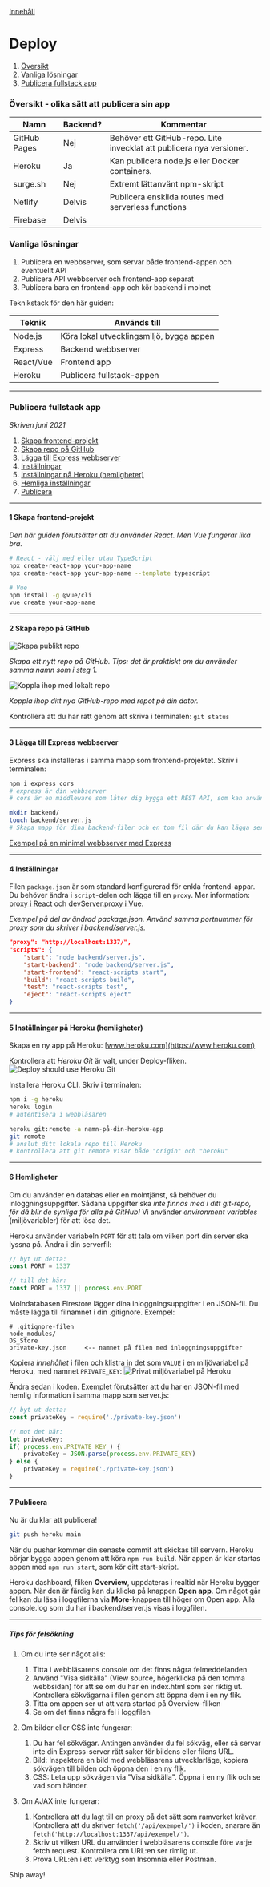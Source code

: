 [Innehåll](README.md)

# Deploy

1. [Översikt](#översikt---olika-sätt-att-publicera-sin-app)
1. [Vanliga lösningar](#vanliga-lösningar)
1. [Publicera fullstack app](#publicera-fullstack-app)


### Översikt - olika sätt att publicera sin app

|Namn         |Backend? |Kommentar |
|-------------|---------|---|
|GitHub Pages |Nej      |Behöver ett GitHub-repo. Lite invecklat att publicera nya versioner. |
|Heroku       |Ja       |Kan publicera node.js eller Docker containers. |
|surge.sh     |Nej      |Extremt lättanvänt npm-skript |
|Netlify      |Delvis   |Publicera enskilda routes med serverless functions |
|Firebase     |Delvis   | |

### Vanliga lösningar
1. Publicera en webbserver, som servar både frontend-appen och eventuellt API
1. Publicera API webbserver och frontend-app separat
1. Publicera bara en frontend-app och kör backend i molnet

Teknikstack för den här guiden:

|Teknik    |Används till |
|----------|-|
|Node.js   |Köra lokal utvecklingsmiljö, bygga appen |
|Express   |Backend webbserver |
|React/Vue |Frontend app |
|Heroku    |Publicera fullstack-appen

---
### Publicera fullstack app
*Skriven juni 2021*
1. [Skapa frontend-projekt](#1-skapa-frontend-projekt)
1. [Skapa repo på GitHub](#2-skapa-repo-på-github)
1. [Lägga till Express webbserver](#3-lägga-till-express-webbserver)
1. [Inställningar](#4-inställningar)
1. [Inställningar på Heroku (hemligheter)](#5-inställningar-på-heroku-hemligheter)
1. [Hemliga inställningar](#6-hemligheter)
1. [Publicera](#7-publicera)

---
#### 1 Skapa frontend-projekt
*Den här guiden förutsätter att du använder React. Men Vue fungerar lika bra.*
```bash
# React - välj med eller utan TypeScript
npx create-react-app your-app-name
npx create-react-app your-app-name --template typescript

# Vue
npm install -g @vue/cli
vue create your-app-name
```
---

#### 2 Skapa repo på GitHub
![Skapa publikt repo](img/gh-create-repo-1.png)

*Skapa ett nytt repo på GitHub. Tips: det är praktiskt om du använder samma namn som i steg 1.*

![Koppla ihop med lokalt repo](img/gh-create-repo-2.png)

*Koppla ihop ditt nya GitHub-repo med repot på din dator.*

Kontrollera att du har rätt genom att skriva i terminalen: `git status`

---
#### 3 Lägga till Express webbserver
Express ska installeras i samma mapp som frontend-projektet. Skriv i terminalen:
```bash
npm i express cors
# express är din webbserver
# cors är en middleware som låter dig bygga ett REST API, som kan användas av andra webbservrar

mkdir backend/
touch backend/server.js
# Skapa mapp för dina backend-filer och en tom fil där du kan lägga serverkoden
```

[Exempel på en minimal webbserver med Express](https://expressjs.com/en/starter/hello-world.html)

---
#### 4 Inställningar
Filen `package.json` är som standard konfigurerad för enkla frontend-appar. Du behöver ändra i `script`-delen och lägga till en `proxy`. Mer information: [proxy i React](https://create-react-app.dev/docs/proxying-api-requests-in-development/) och [devServer.proxy i Vue](https://cli.vuejs.org/config/#devserver-proxy).

*Exempel på del av ändrad package.json. Använd samma portnummer för proxy som du skriver i backend/server.js.*
```json
"proxy": "http://localhost:1337/",
"scripts": {
	"start": "node backend/server.js",
	"start-backend": "node backend/server.js",
	"start-frontend": "react-scripts start",
    "build": "react-scripts build",
    "test": "react-scripts test",
    "eject": "react-scripts eject"
}
```

---
#### 5 Inställningar på Heroku (hemligheter)
Skapa en ny app på Heroku: [www.heroku.com](https://www.heroku.com)

Kontrollera att *Heroku Git* är valt, under Deploy-fliken.
![Deploy should use Heroku Git](img/3-deploy-settings.png)

Installera Heroku CLI. Skriv i terminalen:
```bash
npm i -g heroku
heroku login
# autentisera i webbläsaren

heroku git:remote -a namn-på-din-heroku-app
git remote
# anslut ditt lokala repo till Heroku
# kontrollera att git remote visar både "origin" och "heroku"
```

---
#### 6 Hemligheter
Om du använder en databas eller en molntjänst, så behöver du inloggningsuppgifter. Sådana uppgifter ska *inte finnas med i ditt git-repo, för då blir de synliga för alla på GitHub!* Vi använder *environment variables* (miljövariabler) för att lösa det.

Heroku använder variabeln `PORT` för att tala om vilken port din server ska lyssna på. Ändra i din serverfil:
```js
// byt ut detta:
const PORT = 1337

// till det här:
const PORT = 1337 || process.env.PORT
```

Molndatabasen Firestore lägger dina inloggningsuppgifter i en JSON-fil. Du måste lägga till filnamnet i din .gitignore. Exempel:
```
# .gitignore-filen
node_modules/
DS_Store
private-key.json     <-- namnet på filen med inloggningsuppgifter
```

Kopiera *innehållet* i filen och klistra in det som `VALUE` i en miljövariabel på Heroku, med namnet `PRIVATE_KEY`:
![Privat miljövariabel på Heroku](img/5-settings-config-vars.png)

Ändra sedan i koden. Exemplet förutsätter att du har en JSON-fil med hemlig information i samma mapp som server.js:
```js
// byt ut detta:
const privateKey = require('./private-key.json')

// mot det här:
let privateKey;
if( process.env.PRIVATE_KEY ) {
	privateKey = JSON.parse(process.env.PRIVATE_KEY)
} else {
	privateKey = require('./private-key.json')
}
```

---
#### 7 Publicera
Nu är du klar att publicera!
```bash
git push heroku main
```
När du pushar kommer din senaste commit att skickas till servern. Heroku börjar bygga appen genom att köra `npm run build`. När appen är klar startas appen med `npm run start`, som kör ditt start-skript.

Heroku dashboard, fliken **Overview**, uppdateras i realtid när Heroku bygger appen. När den är färdig kan du klicka på knappen **Open app**. Om något går fel kan du läsa i loggfilerna via **More**-knappen till höger om Open app. Alla console.log som du har i backend/server.js visas i loggfilen.

---
##### Tips för felsökning
1. Om du inte ser något alls:
	1. Titta i webbläsarens console om det finns några felmeddelanden
	1. Använd "Visa sidkälla" (View source, högerklicka på den tomma webbsidan) för att se om du har en index.html som ser riktig ut. Kontrollera sökvägarna i filen genom att öppna dem i en ny flik.
	1. Titta om appen ser ut att vara startad på Overview-fliken
	1. Se om det finns några fel i loggfilen

1. Om bilder eller CSS inte fungerar:
	1. Du har fel sökvägar. Antingen använder du fel sökväg, eller så servar inte din Express-server rätt saker för bildens eller filens URL.
	1. Bild: Inspektera en bild med webbläsarens utvecklarläge, kopiera sökvägen till bilden och öppna den i en ny flik.
	1. CSS: Leta upp sökvägen via "Visa sidkälla". Öppna i en ny flik och se vad som händer.

1. Om AJAX inte fungerar:
	1. Kontrollera att du lagt till en proxy på det sätt som ramverket kräver. Kontrollera att du skriver `fetch('/api/exempel/')` i koden, snarare än `fetch('http://localhost:1337/api/exempel/')`.
	1. Skriv ut vilken URL du använder i webbläsarens console före varje fetch request. Kontrollera om URL:en ser rimlig ut.
	1. Prova URL:en i ett verktyg som Insomnia eller Postman.

Ship away!
